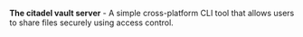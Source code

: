 **The citadel vault server** - A simple cross-platform CLI tool that allows users to share files securely using access control.

